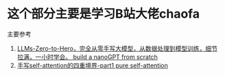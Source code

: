# 这个部分主要是学习B站大佬chaofa

主要参考
1. [LLMs-Zero-to-Hero，完全从零手写大模型，从数据处理到模型训练，细节拉满，一小时学会。 build a nanoGPT from scratch](https://www.bilibili.com/video/BV1qWwke5E3K/?share_source=copy_web&vd_source=d1a57027b2655bfb6dc177f8a435b353)
2. [手写self-attention的四重境界-part1 pure self-attention](https://www.bilibili.com/video/BV19YbFeHETz/?share_source=copy_web&vd_source=d1a57027b2655bfb6dc177f8a435b353)
